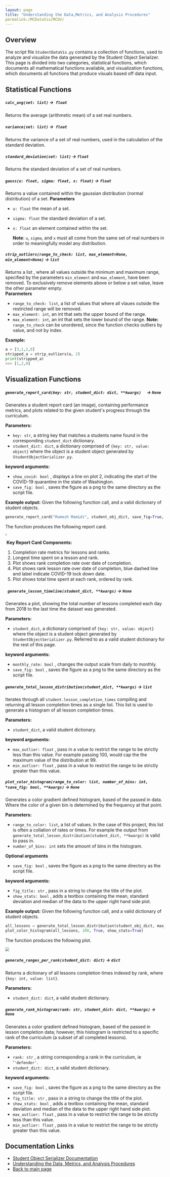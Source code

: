 ```yaml
---
layout: page
title: "Understanding the Data,Metrics, and Analysis Procedures"
permalink:/MCDataVis/MCDV/
---
```


## Overview 

The script file `StudentDataVis.py` contains a collection of functions, used to analyze and visualize the data generated by the Student Object Serializer. This page is divided into two categories, statistical functions, which documents all mathematical functions available, and visualization functions, which documents all functions that produce visuals based off data input.  

## Statistical Functions 

##### `calc_avg(set: list)` &rightarrow;  `float`
Returns the average (arithmetic mean) of a set real numbers.  

##### `variance(set: list)` &rightarrow;  `float` 
Returns the variance of a set of real numbers, used in the calculation of the standard deviation. 

##### `standard_deviation(set: list)` &rightarrow; `float` 
Returns the standard deviation of a set of real numbers.  

##### `gauss(u: float, sigma: float, x: float)` &rightarrow; `float`
Returns a value contained within the gaussian distribution (normal distribution) of a set. 
**Parameters**
 - `u: float` the mean of a set. 

 - `sigma: float` the standard deviation of a set. 

 - `x: float` an element contained within the set. 

     **Note**: `u`, `sigma`, and `x` must all come from the same set of real numbers in order to meaningfully model any distribution.  

##### `strip_outliers(range_to_check: list, max_element=None, min_element=None)` &rightarrow; `list`
Returns a list , where all values outside the minimum and maximum range, specified by the parameters `min_element` and `max_element`, have been removed. To exclusively remove elements above or below a set value, leave the other parameter empty.   
**Pararmeters** 
- `range_to_check: list`, a list of values that where all vlaues outside the restricted range will be removed. 
- `max_element: int`, an int that sets the upper bound of the range. 
- `max_element: int`, an int that sets the lower bound of the range. 
**Note:** `range_to_check` can be unordered, since the function checks outliers by value, and not by index.

**Example:**  

```python 
a = [3,1,2,0]
stripped_a = strip_outliers(a, 2) 
print(stripped_a)
>>> [1,2,0]
```

## Visualization Functions 

##### `generate_report_card(key: str, student_dict: dict, **kwargs)  ` &rightarrow;  `None`   
Generates a student report card (an image), containing performance metrics, and plots related to the given student's progress through the curriculum.  

**Parameters:** 
- `key: str`, a string key that matches a students name found in the corresponding `student_dict` dictionary.   
- `student_dict: dict`, a dictionary comprised of  `{key: str, value: object}` where the object is a student object generated by `StudentObjectSerializer.py`. 

**keyword arguments:**  
- `show_covid: bool` , displays a line on plot 2, indicating the start of the COVID-19 quarantine in the state of Washington.   
- `save_fig: bool` , saves the figure as a png to the same directory as the script file. 

**Example output:** 
Given the following function call, and a valid dictionary of student objects.

```python
generate_report_card("Romesh Mamidi", student_obj_dict, save_fig=True, show_covid=True)
```

The function produces the following report card.

<img src="Romesh MamidiReportCardBreakdown.png" style="zoom: 33%;" /> 

​	**Key Report Card Components:** 

1.  Completion rate metrics for lessons and ranks.
2.  Longest time spent on a lesson and rank.  
3.  Plot shows rank completion rate over date of completion.  
4.  Plot shows rank lesson rate over date of completion, blue dashed line and label indicate COVID-19 lock down date.  
5.  Plot shows total time spent at each rank, ordered by rank. 



##### ` generate_lesson_timeline(student_dict, **kwargs)` &rightarrow;  `None` 
Generates a plot, showing the total number of lessons completed each day from 2018 to the last time the dataset was generated.

**Parameters:**    
- `student_dict`, a dictionary comprised of  `{key: str, value: object}` where the object is a student object generated by `StudentObjectSerializer.py`. Referred to as a  valid student dictionary for the rest of this page.   

**keyword arguments:**  
 - `monthly_rate: bool` , changes the output scale from daily to monthly.    
 - `save_fig: bool` , saves the figure as a png to the same directory as the script file. 



##### `generate_total_lesson_distribution(student_dict, **kwargs)` &rightarrow;  `list` 
Iterates through all `student.lesson_completion_times`   compiling and returning all lesson completion times as a single list.  This list is used to generate a histogram of all lesson completion times.  

**Parameters:**    
- `student_dict`, a  valid student dictionary.   

**keyword arguments:**  
 - `max_outlier: float` , pass in a value to restrict the range to be strictly less than this value. For example passing 100, would cap the the maximum value of the distribution at 99.       
 - `min_outlier: float` , pass in a value to restrict the range to be strictly greater than this value. 



##### `plot_color_histogram(range_to_color: list, number_of_bins: int, *save_fig: bool, **kwargs)` &rightarrow;  `None` 
Generates a color gradient defined histogram, based of the passed in data. Where the color of a given bin is determined by the frequency at that point.  

**Parameters:**    
  - `range_to_color: list`,  a list of values. In the case of this project, this list is often a collation of rates or times. For example the output from `generate_total_lesson_distribution(student_dict, **kwargs)`  is valid to pass in.
  - `number_of_bins: int` sets the amount of bins in the histogram. 

**Optional arguments**
- `save_fig: bool` , saves the figure as a png to the same directory as the script file. 

**keyword arguments:**  
 - `fig_title: str` , pass in a string to change the title of the plot.       
 - `show_stats: bool` , adds a textbox containing the mean, standard deviation and median of the data to the upper right hand side plot. 

**Example output:** 
Given the following function call, and a valid dictionary of student objects.

```python
all_lessons = generate_total_lesson_distribution(student_obj_dict, max_outlier=100, min_outlier=0)
plot_color_histogram(all_lessons, 100, True, show_stats=True)
```

The function produces the following plot. 

<img src="Histogram.png" style="zoom:72%;" />

##### `generate_ranges_per_rank(student_dict: dict)` &rightarrow;  `dict`  
Returns a dictionary of all lessons completion times indexed by rank, where `{key: int, value: list}`. 

**Parameters:**  
- `student_dict: dict`, a  valid student dictionary. 



##### `generate_rank_histogram(rank: str, student_dict: dict, **kwargs)` &rightarrow;  `None` 
Generates a color gradient defined histogram, based of the passed in lesson completion data; however, this histogram is restricted to a specific rank of the curriculum (a subset of all completed lessons).  

**Parameters:**    
  - `rank: str` , a string corresponding a rank in the curriculum, ie '`'defender'`. 
  - `student_dict: dict`, a  valid student dictionary.   

**keyword arguments:**  
 - `save_fig: bool` , saves the figure as a png to the same directory as the script file. 
 - `fig_title: str` , pass in a string to change the title of the plot.       
 - `show_stats: bool` , adds a textbox containing the mean, standard deviation and median of the data to the upper right hand side plot.  
 - `max_outlier: float` , pass in a value to restrict the range to be strictly less than this value.       
 - `min_outlier: float` , pass in a value to restrict the range to be strictly greater than this value. 

## Documentation Links
- [Student Object Serializer Documentation](https://mjsmith95.github.io/MCDataVis/SOS) 
- [Understanding the Data, Metrics, and Analysis Procedures](https://mjsmith95.github.io/MCDataVis/MCDV) 
- [Back to main page](https://mjsmith95.github.io/MCDataVis)   
